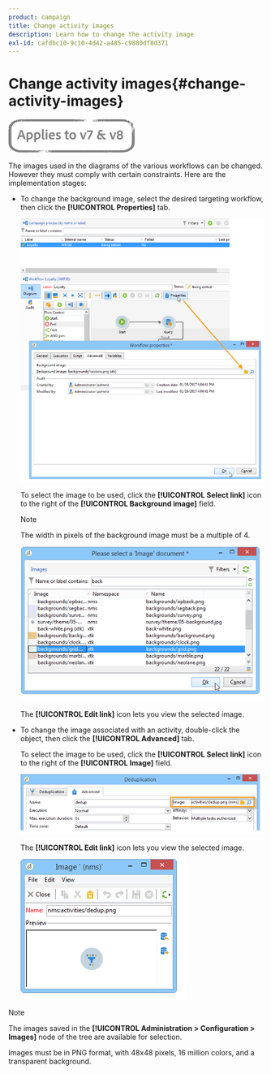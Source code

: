 ```yaml
---
product: campaign
title: Change activity images
description: Learn how to change the activity image
exl-id: cafdbc10-9c10-4d42-a485-c9880df8d371
---
```

# Change activity images{#change-activity-images}

![](../../assets/common.svg)

The images used in the diagrams of the various workflows can be changed. However they must comply with certain constraints. Here are the implementation stages:

* To change the background image, select the desired targeting workflow, then click the **[!UICONTROL Properties]** tab.

  ![](assets/s_user_segmentation_properties_tab.png)

  To select the image to be used, click the **[!UICONTROL Select link]** icon to the right of the **[!UICONTROL Background image]** field.

  >[!NOTE]
  >
  >The width in pixels of the background image must be a multiple of 4.

  ![](assets/s_user_segmentation_background_select.png)

  The **[!UICONTROL Edit link]** icon lets you view the selected image.

* To change the image associated with an activity, double-click the object, then click the **[!UICONTROL Advanced]** tab.

  To select the image to be used, click the **[!UICONTROL Select link]** icon to the right of the **[!UICONTROL Image]** field. 

  ![](assets/s_user_segmentation_activity_image.png)

  The **[!UICONTROL Edit link]** icon lets you view the selected image.

  ![](assets/s_user_segmentation_activity_image_select.png)

>[!NOTE]
>
>The images saved in the **[!UICONTROL Administration > Configuration > Images]** node of the tree are available for selection. 
>  
>Images must be in PNG format, with 48x48 pixels, 16 million colors, and a transparent background.
